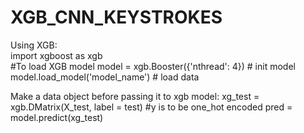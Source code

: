 # XGB_CNN_KEYSTROKES
Using XGB: </br>
import xgboost as xgb  
#To load XGB model
model = xgb.Booster({'nthread': 4})  # init model
model.load_model('model_name')  # load data


Make a data object before passing it to xgb model:
xg_test = xgb.DMatrix(X_test, label = test) #y is to be one_hot encoded
pred = model.predict(xg_test)

